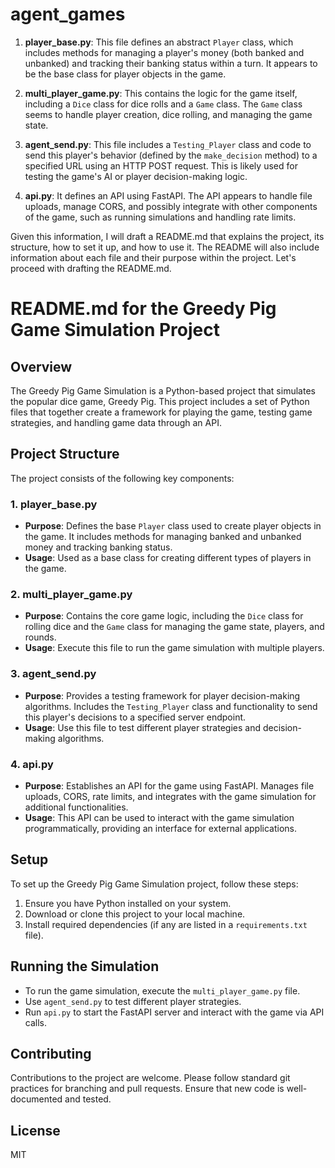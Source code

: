 # agent_games

1. **player_base.py**: This file defines an abstract `Player` class, which includes methods for managing a player's money (both banked and unbanked) and tracking their banking status within a turn. It appears to be the base class for player objects in the game.

2. **multi_player_game.py**: This contains the logic for the game itself, including a `Dice` class for dice rolls and a `Game` class. The `Game` class seems to handle player creation, dice rolling, and managing the game state.

3. **agent_send.py**: This file includes a `Testing_Player` class and code to send this player's behavior (defined by the `make_decision` method) to a specified URL using an HTTP POST request. This is likely used for testing the game's AI or player decision-making logic.

4. **api.py**: It defines an API using FastAPI. The API appears to handle file uploads, manage CORS, and possibly integrate with other components of the game, such as running simulations and handling rate limits.

Given this information, I will draft a README.md that explains the project, its structure, how to set it up, and how to use it. The README will also include information about each file and their purpose within the project. Let's proceed with drafting the README.md.

# README.md for the Greedy Pig Game Simulation Project

## Overview
The Greedy Pig Game Simulation is a Python-based project that simulates the popular dice game, Greedy Pig. This project includes a set of Python files that together create a framework for playing the game, testing game strategies, and handling game data through an API.

## Project Structure
The project consists of the following key components:

### 1. player_base.py
- **Purpose**: Defines the base `Player` class used to create player objects in the game. It includes methods for managing banked and unbanked money and tracking banking status.
- **Usage**: Used as a base class for creating different types of players in the game.

### 2. multi_player_game.py
- **Purpose**: Contains the core game logic, including the `Dice` class for rolling dice and the `Game` class for managing the game state, players, and rounds.
- **Usage**: Execute this file to run the game simulation with multiple players.

### 3. agent_send.py
- **Purpose**: Provides a testing framework for player decision-making algorithms. Includes the `Testing_Player` class and functionality to send this player's decisions to a specified server endpoint.
- **Usage**: Use this file to test different player strategies and decision-making algorithms.

### 4. api.py
- **Purpose**: Establishes an API for the game using FastAPI. Manages file uploads, CORS, rate limits, and integrates with the game simulation for additional functionalities.
- **Usage**: This API can be used to interact with the game simulation programmatically, providing an interface for external applications.

## Setup
To set up the Greedy Pig Game Simulation project, follow these steps:
1. Ensure you have Python installed on your system.
2. Download or clone this project to your local machine.
3. Install required dependencies (if any are listed in a `requirements.txt` file).

## Running the Simulation
- To run the game simulation, execute the `multi_player_game.py` file.
- Use `agent_send.py` to test different player strategies.
- Run `api.py` to start the FastAPI server and interact with the game via API calls.

## Contributing
Contributions to the project are welcome. Please follow standard git practices for branching and pull requests. Ensure that new code is well-documented and tested.

## License
MIT

